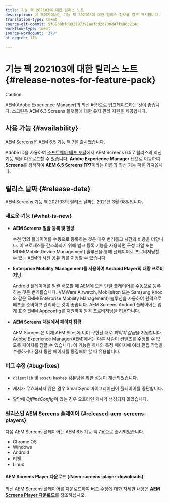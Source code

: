 ```yaml
---
title: 기능 팩 202103에 대한 릴리스 노트
description: 이 페이지에서는 기능 팩 202103에 대한 릴리스 정보를 강조 표시합니다.
translation-type: tm+mt
source-git-commit: 5f8938bfd092197391aefcd2d730d47fa06c214d
workflow-type: tm+mt
source-wordcount: '379'
ht-degree: 11%

---
```



# 기능 팩 202103에 대한 릴리스 노트 {#release-notes-for-feature-pack}

>[!CAUTION]
>AEM(Adobe Experience Manager)의 최신 버전으로 업그레이드하는 것이 좋습니다. 스크린은 AEM 6.3 Screens 플랫폼에 대한 유지 관리 지원을 제공합니다.

## 사용 가능 {#availability}

AEM Screens은 AEM 6.5 기능 팩 7을 출시했습니다.

Adobe ID을 사용하여 [소프트웨어 배포 포털](https://experience.adobe.com/#/downloads/content/software-distribution/en/aem.html)에서 AEM Screens 6.5.7 릴리스의 최신 기능 팩을 다운로드할 수 있습니다. **Adobe Experience Manager** 탭으로 이동하여 **Screens**&#x200B;를 검색하여 **AEM 6.5 Screens FP7**&#x200B;이라는 이름의 최신 기능 팩을 가져옵니다.

## 릴리스 날짜 {#release-date}

AEM Screens 기능 팩 202103의 릴리스 날짜는 2021년 3월 08일입니다.

### 새로운 기능 {#what-is-new}

* **AEM Screens 일괄 등록 및 할당**

   수천 명의 플레이어를 수동으로 등록하는 것은 매우 번거롭고 시간과 비용을 더합니다. 이 프로세스를 간소화하기 위해 벌크 등록 기능을 사용하면 구성 파일 또는 MDM(Mobile Device Management) 솔루션을 통해 플레이어로 프로비저닝할 수 있는 AEM의 사전 공유 키를 지정할 수 있습니다.

* **Enterprise Mobility Management를 사용하여 Android Player의 대량 프로비저닝**

   Android 플레이어를 일괄 배포할 때 AEM에 모든 단일 플레이어를 수동으로 등록하는 것은 번거롭습니다. VMWare Airwatch, MobileIron 또는 Samsung Knox와 같은 EMM(Enterprise Mobility Management) 솔루션을 사용하여 원격으로 배포를 준비하고 관리하는 것이 좋습니다. AEM Screens Android 플레이어는 업계 표준 EMM Appconfig를 지원하여 원격 프로비저닝을 허용합니다.

* **AEM Screens 채널에서 페이지 잠금**

   AEM Screens은 이제 AEM Sites에 이미 구현된 대로 *페이지 잠금*&#x200B;을 지원합니다. Adobe Experience Manager(AEM)에서는 다른 사람이 컨텐츠를 수정할 수 없도록 페이지를 잠글 수 있습니다. 이 기능은 하나의 특정 페이지에 여러 편집 작업을 수행하거나 잠시 동안 페이지를 동결해야 할 때 유용합니다.

### 버그 수정 {#bug-fixes}

* `clientlib` 및 `asset hashes` 컴퓨팅을 위한 성능이 개선되었습니다.

* 캐시가 무효화되지 않은 경우 SmartSync 마이그레이션이 플레이어를 중단합니다.

* 할당에 *OfflineConfig*&#x200B;이 있는 경우 오프라인 캐시가 생성되지 않았습니다.

### 릴리스된 AEM Screens 플레이어 {#released-aem-screens-players}

다음 AEM Screens 플레이어는 AEM 6.5 기능 팩 7용으로 출시되었습니다.

* Chrome OS
* Windows
* Android
* 티젠
* Linux

#### AEM Screens Player 다운로드 {#aem-screens-player-downloads}

최신 AEM Screens 플레이어를 다운로드하여 버그 수정에 대한 자세한 내용은 **[AEM Screens Player 다운로드](https://download.macromedia.com/screens/index.html)**&#x200B;를 참조하십시오.
